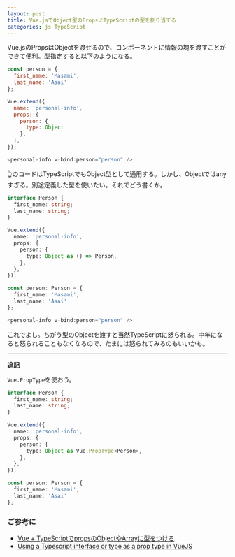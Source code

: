 ```yaml
---
layout: post
title: Vue.jsでObject型のPropsにTypeScriptの型を割り当てる
categories: js TypeScript
---
```


Vue.jsのPropsはObjectを渡せるので、コンポーネントに情報の塊を渡すことができて便利。型指定すると以下のようになる。

```js
const person = {
  first_name: 'Masami',
  last_name: 'Asai'
};

Vue.extend({
  name: 'personal-info',
  props: {
    person: {
      type: Object
    },
  },
});

<personal-info v-bind:person="person" />

```

👆のコードはTypeScriptでもObject型として通用する。しかし、Objectではanyすぎる。別途定義した型を使いたい。それでどう書くか。

```ts
interface Person {
  first_name: string;
  last_name: string;
}

Vue.extend({
  name: 'personal-info',
  props: {
    person: {
      type: Object as () => Person,
    },
  },
});

const person: Person = {
  first_name: 'Masami',
  last_name: 'Asai'
};

<personal-info v-bind:person="person" />

```

これでよし。ちがう型のObjectを渡すと当然TypeScriptに怒られる。中年になると怒られることもなくなるので、たまには怒られてみるのもいいかも。

---

**追記**

`Vue.PropType`を使おう。

```ts
interface Person {
  first_name: string;
  last_name: string;
}

Vue.extend({
  name: 'personal-info',
  props: {
    person: {
      type: Object as Vue.PropType<Person>,
    },
  },
});

const person: Person = {
  first_name: 'Masami',
  last_name: 'Asai'
};
```

### ご参考に

* [Vue + TypeScriptでpropsのObjectやArrayに型をつける](https://qiita.com/iMasanari/items/31d8a26c7ee22793585c)
* [Using a Typescript interface or type as a prop type in VueJS](https://frontendsociety.com/using-a-typescript-interfaces-and-types-as-a-prop-type-in-vuejs-508ab3f83480)

